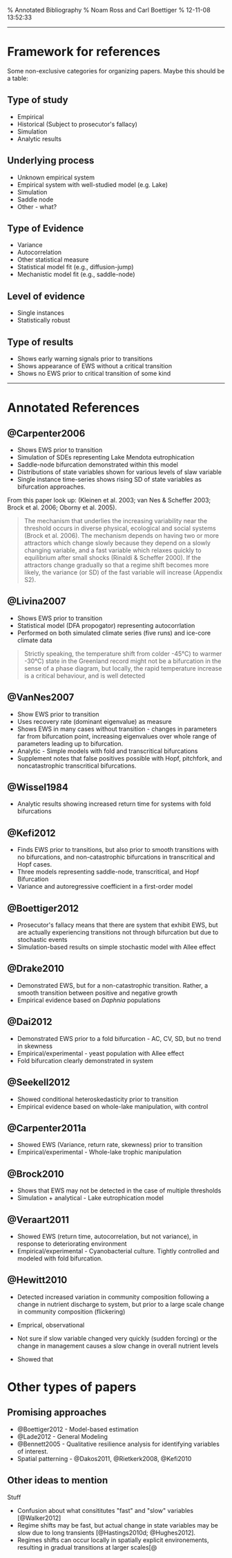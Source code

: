 % Annotated Bibliography
% Noam Ross and Carl Boettiger
% 12-11-08 13:52:33

* * * * *

Framework for references
========================

Some non-exclusive categories for organizing papers. Maybe this should be a
table:

Type of study
-------------

-   Empirical
-   Historical (Subject to prosecutor's fallacy)
-   Simulation
-   Analytic results

Underlying process
------------------

-   Unknown empirical system
-   Empirical system with well-studied model (e.g. Lake)
-   Simulation
-   Saddle node
-   Other - what?

Type of Evidence
----------------

-   Variance
-   Autocorrelation
-   Other statistical measure
-   Statistical model fit (e.g., diffusion-jump)
-   Mechanistic model fit (e.g., saddle-node)

Level of evidence
-----------------

-   Single instances
-   Statistically robust

Type of results
---------------

-   Shows early warning signals prior to transitions
-   Shows appearance of EWS without a critical transition
-   Shows no EWS prior to critical transition of some kind

* * * * *

Annotated References
====================

@Carpenter2006
--------------

-   Shows EWS prior to transition
-   Simulation of SDEs representing Lake Mendota eutrophication
-   Saddle-node bifurcation demonstrated within this model
-   Distributions of state variables shown for various levels of slaw variable
-   Single instance time-series shows rising SD of state variables as
    bifurcation approaches.

From this paper look up: (Kleinen et al. 2003; van Nes & Scheffer 2003; Brock et
al. 2006; Oborny et al. 2005).

> The mechanism that underlies the increasing variability near the threshold
> occurs in diverse physical, ecological and social systems (Brock et al. 2006).
> The mechanism depends on having two or more attractors which change slowly
> because they depend on a slowly changing variable, and a fast variable which
> relaxes quickly to equilibrium after small shocks (Rinaldi & Scheffer 2000).
> If the attractors change gradually so that a regime shift becomes more likely,
> the variance (or SD) of the fast variable will increase (Appendix S2).

@Livina2007
-----------

-   Shows EWS prior to transition
-   Statistical model (DFA propogator) representing autocorrlation
-   Performed on both simulated climate series (five runs) and ice-core climate
    data

> Strictly speaking, the temperature shift from colder -45°C) to warmer -30°C)
> state in the Greenland record might not be a bifurcation in the sense of a
> phase diagram, but locally, the rapid temperature increase is a critical
> behaviour, and is well detected

@VanNes2007
-----------

-   Show EWS prior to transition
-   Uses recovery rate (dominant eigenvalue) as measure
-   Shows EWS in many cases without transition - changes in parameters far from
    bifurcation point, increasing eigenvalues over whole range of parameters
    leading up to bifurcation.
-   Analytic - Simple models with fold and transcritical bifurcations
-   Supplement notes that false positives possible with Hopf, pitchfork, and
    noncatastrophic transcritical bifurcations.

@Wissel1984
-----------

-   Analytic results showing increased return time for systems with fold
    bifurcations

@Kefi2012
---------

-   Finds EWS prior to transitions, but also prior to smooth transitions with no
    bifurcations, and non-catastrophic bifurcations in transcritical and Hopf
    cases.
-   Three models representing saddle-node, transcritical, and Hopf Bifurcation
-   Variance and autoregressive coefficient in a first-order model

@Boettiger2012
--------------

-   Prosecutor's fallacy means that there are system that exhibit EWS, but are
    actually experiencing transitions not through bifurcation but due to
    stochastic events
-   Simulation-based results on simple stochastic model with Allee effect

## @Drake2010

-   Demonstrated EWS, but for a non-catastrophic transition. Rather, a smooth
    transition between positive and negative growth
-   Empirical evidence based on *Daphnia* populations

@Dai2012
--------

-   Demonstrated EWS prior to a fold bifurcation - AC, CV, SD, but no trend in
    skewness
-   Empirical/experimental - yeast population with Allee effect
-   Fold bifurcation clearly demonstrated in system

@Seekell2012
------------

-   Showed conditional heteroskedasticity prior to transition
-   Empirical evidence based on whole-lake manipulation, with control

@Carpenter2011a
---------------

-   Showed EWS (Variance, return rate, skewness) prior to transition
-   Empirical/experimental - Whole-lake trophic manipulation

@Brock2010
----------

-   Shows that EWS may not be detected in the case of multiple thresholds
-   Simulation + analytical - Lake eutrophication model

@Veraart2011
------------

-   Showed EWS (return time, autocorrelation, but not variance), in response to
    deteriorating environment
-   Empirical/experimental - Cyanobacterial culture. Tightly controlled and
    modeled with fold bifurcation.

@Hewitt2010
-----------

-   Detected increased variation in community composition following a change in
    nutrient discharge to system, but prior to a large scale change in community
    composition (flickering)
-   Emprical, observational
-   Not sure if slow variable changed very quickly (sudden forcing) or the
    change in management causes a slow change in overall nutrient levels

-   Showed that

Other types of papers
=====================

Promising approaches
--------------------

-   @Boettiger2012 - Model-based estimation
-   @Lade2012 - General Modeling
-   @Bennett2005 - Qualitative resilience analysis for identifying variables of
    interest.
-   Spatial patterning - @Dakos2011, @Rietkerk2008, @Kefi2010

Other ideas to mention
----------------------

Stuff

-   Confusion about what consititutes "fast" and "slow" variables [@Walker2012]
-   Regime shifts may be fast, but actual change in state variables may be slow
    due to long transients [@Hastings2010d; @Hughes2012].
-   Regimes shifts can occur locally in spatially explicit environements,
    resulting in gradual transitions at larger scales[@
